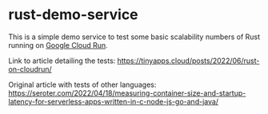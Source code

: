 # rust-demo-service

This is a simple demo service to test some basic scalability numbers of Rust running on [Google Cloud Run](https://cloud.google.com/run).

Link to article detailing the tests: https://tinyapps.cloud/posts/2022/06/rust-on-cloudrun/

Original article with tests of other languages: https://seroter.com/2022/04/18/measuring-container-size-and-startup-latency-for-serverless-apps-written-in-c-node-js-go-and-java/